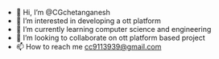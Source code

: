 - 👋 Hi, I’m @CGchetanganesh
- 👀 I’m interested in developing a ott platform
- 🌱 I’m currently learning computer science and engineering
- 💞️ I’m looking to collaborate on ott platform based project
- 📫 How to reach me cc9113939@gmail.com

<!---
CGchetanganesh/CGchetanganesh is a ✨ special ✨ repository because its `README.md` (this file) appears on your GitHub profile.
You can click the Preview link to take a look at your changes.
--->
